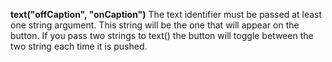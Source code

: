 <a name="text_button"></a>**text("offCaption", "onCaption")**
The text identifier must be passed at least one string argument. This string will be the one that will appear on the button. If you pass two strings to text() the button will toggle between the two string each time it is pushed. 

<!--UPDATE WIDGET_IN_CSOUND
    SIdent sprintf "text(\"TextOff %f\", \"TextOn %f\") ", rnd(100), rnd(100)
    SIdentifier strcat SIdentifier, SIdent
-->